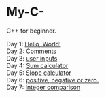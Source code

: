 # My-C-
C++ for beginner.

Day 1: [Hello, World!](day1.cpp)  
Day 2: [Comments](day2.cpp)  
Day 3: [user inputs](day3.cpp)  
Day 4: [Sum calculator](day4.cpp)  
Day 5: [Slope calculator](day5.cpp)  
Day 6: [positive, negative or zero.](day6.cpp)  
Day 7: [Integer comparison](day7.cpp)  
